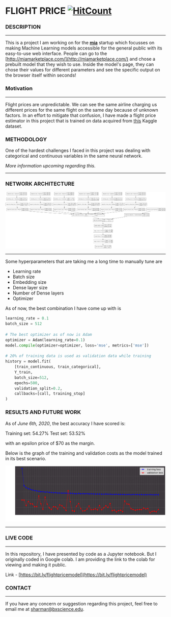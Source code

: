 # **FLIGHT PRICE** [![HitCount](http://hits.dwyl.com/ramanshsharma2806/Flight-Price.svg)](http://hits.dwyl.com/ramanshsharma2806/Flight-Price)


### **DESCRIPTION**

---

This is a project I am working on for the **[mia](1)** startup which focusses on making Machine Learning models accessible for the general public with its easy-to-use web interface. People can go to the [http://miamarketplace.com/](http://miamarketplace.com/) and chose a prebuilt model that they wish to use. Inside the model's page, they can chose their values for different parameters and see the specific output on the browser itself within seconds!

### **Motivation**


---

Flight prices are unpredictable. We can see the same airline charging us different prices for the same flight on the same day because of unknown factors. In an effort to mitigate that confusion, I have made a flight price estimator in this project that is trained on data acquired from [this](2) Kaggle dataset.


### **METHODOLOGY**


One of the hardest challenges I faced in this project was dealing with categorical and continuous variables in the same neural network.

*More information upcoming regarding this.*


---


### **NETWORK ARCHITECTURE**

![Network architecture](nn_graph.png?raw=true "network architure")

---

Some hyperparameters that are taking me a long time to manually tune are

+ Learning rate
+ Batch size
+ Embedding size
+ Dense layer size
+ Number of Dense layers
+ Optimizer

As of now, the best combination I have come up with is

```python
learning_rate = 0.1
batch_size = 512

# The best optimizer as of now is Adam
optimizer = Adam(learning_rate=0.1)
model.compile(optimizer=optimizer, loss='mse', metrics=['mse'])

# 20% of training data is used as validation data while training
history = model.fit(
    [train_continuous, train_categorical],
    Y_train,
    batch_size=512,
    epochs=500,
    validation_split=0.2,
    callbacks=[call, training_stop]
)
```

### **RESULTS AND FUTURE WORK**

As of *June 6th, 2020*, the best accuracy I have scored is:

Training set: 54.27%
Test set: 53.52%

with an epsilon price of $70 as the margin.

Below is the graph of the training and validation costs as the model trained in its best scenario.

![costs](costs.png?raw=true "costs")

---


### **LIVE CODE**

---

In this repository, I have presented by code as a Jupyter notebook. But I originally coded in Google colab. I am providing the link to the colab for viewing and making it public.

Link - [https://bit.ly/flightpricemodel](https://bit.ly/flightpricemodel)

### **CONTACT**

---

If you have any concern or suggestion regarding this project, feel free to email me at [sharmar@bxscience.edu](sharmar@bxscience.edu).




[1]: http://miamarketplace.com/
[2]: https://www.kaggle.com/zernach/2018-airplane-flights
